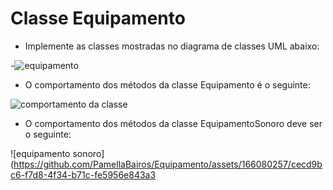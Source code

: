 # Classe Equipamento
- Implemente as classes mostradas no diagrama de classes UML abaixo:
 
 -![equipamento ](https://github.com/PamellaBairos/Equipamento/assets/166080257/b9e7cfc9-fe99-44fb-9ef3-9adfe6aa2e7d)
 
 - O comportamento dos métodos da classe Equipamento é o seguinte:

 ![comportamento da classe ](https://github.com/PamellaBairos/Equipamento/assets/166080257/bdf0fb0c-74b8-4f42-b4b8-29939b9a6f37)

 - O comportamento dos métodos da classe EquipamentoSonoro deve ser o seguinte:

 ![equipamento sonoro](https://github.com/PamellaBairos/Equipamento/assets/166080257/cecd9bc6-f7d8-4f34-b71c-fe5956e843a3

 

 
  
